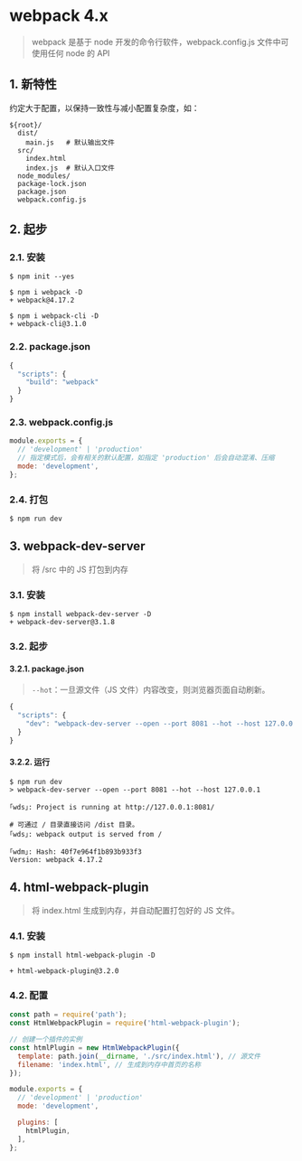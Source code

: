  # webpack 4.x

> webpack 是基于 node 开发的命令行软件，webpack.config.js 文件中可使用任何 node 的 API

## 1. 新特性

约定大于配置，以保持一致性与减小配置复杂度，如：

```
${root}/
  dist/
    main.js   # 默认输出文件
  src/    
    index.html
    index.js  # 默认入口文件
  node_modules/
  package-lock.json
  package.json
  webpack.config.js
```

## 2. 起步

### 2.1. 安装

```shell
$ npm init --yes

$ npm i webpack -D
+ webpack@4.17.2

$ npm i webpack-cli -D
+ webpack-cli@3.1.0
```

### 2.2. package.json

```javascript
{
  "scripts": {
    "build": "webpack"
  }
}
```

### 2.3. webpack.config.js

```javascript
module.exports = {
  // 'development' | 'production'
  // 指定模式后，会有相关的默认配置，如指定 'production' 后会自动混淆、压缩
  mode: 'development',
};
```

### 2.4. 打包

```shell
$ npm run dev
```

## 3. webpack-dev-server

>将 /src 中的 JS 打包到内存

### 3.1. 安装

```shell
$ npm install webpack-dev-server -D
+ webpack-dev-server@3.1.8
```

### 3.2. 起步

#### 3.2.1. package.json

> `--hot`：一旦源文件（JS 文件）内容改变，则浏览器页面自动刷新。

```javascript
{
  "scripts": {
    "dev": "webpack-dev-server --open --port 8081 --hot --host 127.0.0.1"
  }
}
```


#### 3.2.2. 运行

```shell
$ npm run dev
> webpack-dev-server --open --port 8081 --hot --host 127.0.0.1

｢wds｣: Project is running at http://127.0.0.1:8081/

# 可通过 / 目录直接访问 /dist 目录。
｢wds｣: webpack output is served from /

｢wdm｣: Hash: 40f7e964f1b893b933f3
Version: webpack 4.17.2
```

## 4. html-webpack-plugin

> 将 index.html 生成到内存，并自动配置打包好的 JS 文件。

### 4.1. 安装

```shell
$ npm install html-webpack-plugin -D

+ html-webpack-plugin@3.2.0
```

### 4.2. 配置

```javascript
const path = require('path');
const HtmlWebpackPlugin = require('html-webpack-plugin');

// 创建一个插件的实例
const htmlPlugin = new HtmlWebpackPlugin({
  template: path.join(__dirname, './src/index.html'), // 源文件
  filename: 'index.html', // 生成到内存中首页的名称
});

module.exports = {
  // 'development' | 'production'
  mode: 'development',

  plugins: [
    htmlPlugin,
  ],
};
```